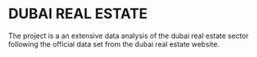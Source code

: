 # DUBAI REAL ESTATE
The project is a an extensive data analysis of the dubai real estate sector following the official data set from the dubai real estate website.
